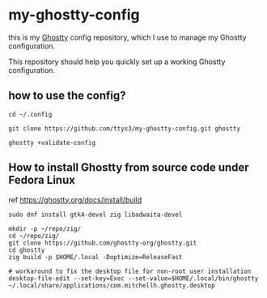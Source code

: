 # my-ghostty-config

this is my [Ghostty](https://github.com/ghostty-org/ghostty.git) config repository, which I use to manage my Ghostty configuration.

This repository should help you quickly set up a working Ghostty configuration.

## how to use the config?

```
cd ~/.config

git clone https://github.com/ttys3/my-ghostty-config.git ghostty

ghostty +validate-config
```

## How to install Ghostty from source code under Fedora Linux

ref https://ghostty.org/docs/install/build

```shell
sudo dnf install gtk4-devel zig libadwaita-devel
```

```shell
mkdir -p ~/repo/zig/
cd ~/repo/zig/
git clone https://github.com/ghostty-org/ghostty.git
cd ghostty
zig build -p $HOME/.local -Doptimize=ReleaseFast

# workaround to fix the desktop file for non-root user installation
desktop-file-edit --set-key=Exec --set-value=$HOME/.local/bin/ghostty ~/.local/share/applications/com.mitchellh.ghostty.desktop
```
